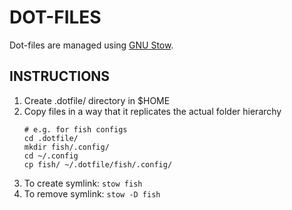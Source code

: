# DOT-FILES

Dot-files are managed using [GNU Stow](https://www.gnu.org/software/stow/).


## INSTRUCTIONS

1. Create .dotfile/ directory in $HOME
2. Copy files in a way that it replicates the actual folder hierarchy
    ```
    # e.g. for fish configs
    cd .dotfile/
    mkdir fish/.config/
    cd ~/.config
    cp fish/ ~/.dotfile/fish/.config/
    ```
3. To create symlink: `stow fish`
4. To remove symlink: `stow -D fish`

